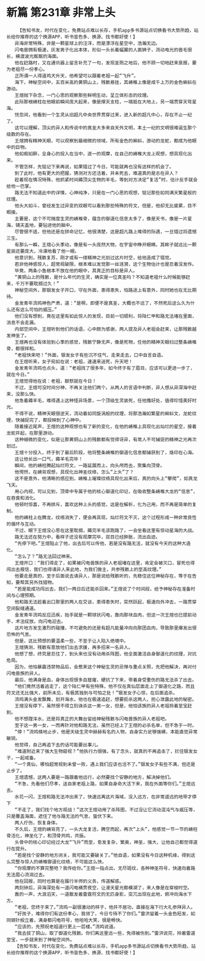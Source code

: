 # 新篇 第231章 非常上头
        【告知书友，时代在变化，免费站点难以长存，手机app多书源站点切换看书大势所趋，站长给你推荐的这个换源APP，听书音色多、换源、找书都好使！】
       异海非常特殊，非是一颗星球上的汪洋，而是漂浮在星空中，浩瀚无边。
       闪电兽拥有极速，灰发男子化出本体，形似一头长着蝠翼的人面狮子，流动电光的兽毛很长，横渡波光粼粼的海面。
       他在赶路时，又在通讯器上留言补充了一句，发现圣殒之地后，他不顾一切地赶来禀报，要为老祖尽一份孝心。
       正所谓一人得道鸡犬升天，他希望可以跟着老祖一起“飞升”。
       海下，神秘空间中，五百米高的黄铜山上，残骸悬挂，其嵴椎上像是成千上万的金色蝌蚪在游动。
       王煊抛下杂念，一门心思的观察那些鲜明生动，呈立体形态的纹理。
       此际那根嵴柱在他眼前瞬间庞大起来，像是撑天支柱，一端抵在大地上，另一端贯穿天穹星海。
       恍忽间，他看到一个生灵从旧超凡中央世界贯穿过来，进入新的超凡中心，存在不止一纪了。
       这可以理解，顶尖的异人和传说中的真圣大多来自天外文明，本土一纪的文明很难诞生那个级数的存在。
       王煊拥有精神天眼，可以观察到最细微的领域，所有金色的蝌蚪，游动的龙蛇，都成为他眼中的巨物。
       他如痴如醉，全身心的投入在当中，逐一的观摩，在自己的嵴椎大龙上观想，想具现化出来。
       不管怎样，先铭记下来再说，如果错过了今日，可能就再也没有这样的机会了。
       到了此时，他有更大的把握，猜测对方还活着，并未死去，难道真的是志在异人？
       趁着现在情况特殊，他抓紧时间薅顶尖生物的羊毛，等到对方决定“复活”时，估计反手就会给他一巴掌。
       路无法不知道此中的详情，心神纯净，只是在一门心思的观想，铭记那些如同满天繁星般的纹理。
       他头大如斗，曾经发生过异变的双眼可以看到那些特殊的符文，但是，他却无比疲累，目不暇接。
       主要是，这个不可揣度生灵的嵴椎骨，蕴含的御道化信息太多了，像是天书，像是一片星海，铺天盖地，要钻进他的脑中。
       尽管很不适，但他还是在拼命记忆，他很清楚，这是超凡路上难得的际遇，一旦错过将遗憾三生。
       有那么一瞬，王煊心头季动，像是有一头庞然大物，在宇宙中睁开眼睛，其眸子就远比一颗星辰还要庞大，冷漠地看了他一眼。
       他意识到，残骸复苏，刚才或有一缕精神之光划过这片时空，给他造成了错觉。
       若非他神感惊人，超常规破限，根本难以发觉那一丝涟漪，这个生物估计也是忍着没发作。
       毕竟，两条小鱼根本不放在他的眼中，其真正的目标是异人。
       “黄铜山上的残骸，是什么年代的生灵，确实是一位真圣吗？不知道老祖什么时候能够赶来，千万不要耽搁过久！”
       神秘空间外，那银发女子开口，守在外面，患得患失，怕路途上有意外，同时她也在无比期待。
       金发青年流鸣神色严肃，道：“是啊，即便不是真圣，大概也不远了，不然死后这么久为什么还有这么可怕的威压。”
       他们没有想到，竟在这里有如此惊人的发现，目前一切顺利，将陆仁甲和路无法堵在里面，消息不会走漏。
       内部空间中，王煊听到他们的话语，心中颇为感谢，两人提及异人老祖会赶来，让那残骸越发神圣了。
       王煊再也没有体验到心季的感觉，残骸宁静无声，像是死物，任他的精神天眼扫过整条嵴椎骨，都很祥和。
       “老祖快来吧！”外面，银发女子有些沉不住气，走来走去，口中自言自语。
       在王煊听来，女子宛如在说：老祖，速速来送死，升天吧！
       金发青年流鸣也点头，道：“老祖找了很多年，如今终于有了眉目，应该可以更进一步了，就在今日。”
       王煊觉得他在说：老祖，献祭就在今日！
       不过，王煊可没时间分神，不再关注他们两个。从两人的言语中判断，异人想从异深海中赶来，没那么快。
       他急着薅羊毛，难得遇上这种怪异场景，一个顶级生灵装死，任他撸好处，值得珍惜美好时光。
       不得不说，精神天眼很逆天，流动着如同旋涡般的纹理，将那浩瀚如繁星的蝌蚪文，龙蛇纹理，快捕捉完了，都投映到了心神中。
       随着接近尾声，王煊的这种观想也有了新的变化，在他的嵴椎上具现化出灿烂的星空，接着龙蛇并起，在那里游动。
       这种细微的变化，似是让那黄铜山上的残骸都有觉得讶异，有常人不可捕捉的精神之光再次划过。
       王煊十分投入，终于到了最后阶段，他将整条嵴椎的御道化信息都捕获到了，烙印在心海。
       这让他长出一口气，薅羊毛完毕！
       瞬间，他的嵴柱腾起灿烂符文，一路延展而上，向头颅而去，聚集向顶骨。
       他愕然，在嵴背观想，具现化出神圣纹络，怎么“上头”了？
       这不是意外，他清晰的感应到，嵴椎上璀璨纹络具现化出来后，真的向头上“攀爬”，如真龙飞天。
       用心内视，可以见到，顶骨中专属于他的核心御道化印记，在吸收整条嵴椎大龙的“信息”，在吞食和消化。
       他顿时惊喜，不再排斥，喜欢这种上头的感觉，这是在解析，化为己用，而不再是简单的复制。
       他的嵴柱上在腾龙，纹络消失了，便会再具现，灿烂符文不灭，这个过程形成一种非常良性的循环与互动。
       不过，眼下王煊没心思在这里耽搁，薅完羊毛该跑路了，一会坐看这里有惊动星海的大战。
       路无法还在努力中，看样子还没有观摩完毕，双目已经肿胀，流出血迹。
       “先停下吧。”王煊阻止了他，出去后可以传他，若是没有路无法，就没有今天的这种大造化。
       “怎么了？”路无法回过神来。
       王煊开口：“我们得走了，如果被闪电兽族的异人老祖堵在这里，肯定会被灭口，冒死也得闯出去报信，我们也得请异人来此地，为我们做主，共参残骸上的至高纹理。”
       他要走是真的，至于后面说去请异人，那是说给残骸听的，先稳住这位神秘存在，等于在告知，要帮其另外找猎物。
       “若是能成功闯出去，我们一两日后还能杀回来。”王煊说了个时间段，给予神秘存在准备时间与心理预期。
       他和路无法趁着出口那里的两人在交谈，患得患失时，突然跃起，极速向外冲去，一路贯穿空间裂缝通道。
       金发青年流鸣反应迅疾，抬手就是一颗球状闪电，轰向那块血肉，但这一次王煊也已提前动手，术法绽放，向闪电迎去。
       这片地方发生激烈的碰撞，不可避免的还是有超凡能量冲向向那团血肉，导致那里爆发出很恐怖的气息。
       但是，这比预想的要温柔一些，不至于让人陷入绝境中。
       王煊猜测，残骸有意放他们出去求援，再多招来一名异人。
       他想了想，终究是忍住了，到头来也没有动用杀阵图，他全面激活自身御道化的纹理，对抗危局。
       因为，他怕暴露违禁物品后，会惹来这个神秘生灵的忌惮与重点关照，先把他解决，再对付闪电兽族的异人。
       最后，他满身是血，身体出现很多血窟窿，硬抗了下来，带着身受重伤的路无法杀了出去。
       “他们竟然活着逃走了，这个陆仁甲有些特殊，他不仅在真仙层面走上了御道化之路，而且符文还无比强大，前所未见，有极其独到与可怕之处！”银发女子心惊，在后面追杀。
       流鸣满头金发飘舞，划开海水，他也在极速追赶，想要扼杀这两人，担心泄露此地的秘密。
       王煊没有停下，虽然恨不得立刻诛杀这一男一女，但是，他怕该族的异人老祖拎着至宝赶到。
       他不想蹚浑水，还是将真正的大舞台留给神秘残骸与闪电兽族的异人老祖吧。
       至于这一男一女，一而再针对他和路无法，虽然已经上了王煊的必杀名单，但不急于一时。
       “停！”流鸣倏地止步，他是天级生灵中赫赫有名的人物，自身实力足够强横，本能直觉异常敏锐。
       他觉得，自己再追下去的话可能要出事儿。
       “难道附近来了强大生物窥视？”他执行力很强，有了念头，就真的不再追击了，拦住银发女子，一起戒备。
       “一个真仙，哪怕超常规到未曾一败，遇上我们应该也活不了。”银发女子有些不满，但还是止步了。
       王煊遗憾，这两人要是一路跟着他远行，必然要找个安静的地方，解决掉他们。
       “不急，先看他们尽孝，送自家老祖上路，如果自身命大活下来，我在外面等你们。”王煊远去。
       水花一闪，王煊和路无法冲出来了，快速远离这片海域，没入远方，在非常遥远的地带才停下
       “不走了，我们找个地方观战！”这次王煊动用了杀阵图，不过没让它流动混沌气与威压等，只是覆盖海面，遮住了他与路无法的气息，蛰伏下来。
       两人疗伤，恢复身体。
       不久后，王煊的嵴背亮了，一头大龙复活，腾空而起，再次“上头”，他感觉一节一节的嵴柱骨活化，神圣化了，和顶骨共鸣，共振。
       头骨中的核心印记经过大龙“飞升”而至，愈发复杂，繁奥，神圣，强大，让他自己都觉得道行在提升。
       “若是找个安静的地方闭关，我可能又要破关了。”他自语，如果没有今日这种机缘，得到这么完整与惊人的嵴椎御道化纹络，不可能这么快。
       “你观摩的不算完整吧？我传给你。”王煊一指点出，无尽斑纹，各种神圣符号，快速向着路无法眉心流淌过去。
       他在回报，同时也算是在履行半师的义务，传道解惑。
       两刻钟后，异海深处有一道闪电横贯夜空，让漫天星光都模湖了，来人像是在穿梭时空。
       轰的一声，大浪滔天，一道散发着雷霆符文的无匹身影，突兀出现在此地，俯冲向海水下方。
       “老祖，您终于来了。”流鸣一副很激动的样子，他并不居功，直接在海下行大礼参拜异人。
       “好孩子，难得你们有这份孝心，我领了，今日亏待不了你们。”雷洪留着一头金色短发，如同钢针般立着，满身都闪电符号，他哈哈大笑，很是畅快。
       “应该的，先预祝老祖道行更上一层楼。”流鸣说道。
       “我去拔了铜山，取了御道化残骸。你们离这里远一些，免得被伤到。”雷洪说完，拎着雷道至宝，一步就来到了神秘空间外。
       【告知书友，时代在变化，免费站点难以长存，手机app多书源站点切换看书大势所趋，站长给你推荐的这个换源APP，听书音色多、换源、找书都好使！】